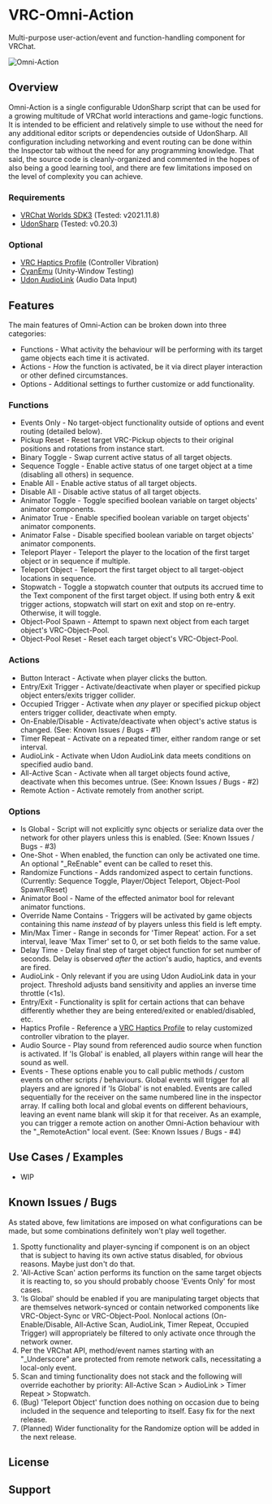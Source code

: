 # VRC-Omni-Action
Multi-purpose user-action/event and function-handling component for VRChat.

![Omni-Action](P_OmniAction.png)

## Overview
Omni-Action is a single configurable UdonSharp script that can be used for a growing multitude of VRChat world interactions and game-logic functions. It is intended to be efficient and relatively simple to use without the need for any additional editor scripts or dependencies outside of UdonSharp. All configuration including networking and event routing can be done within the Inspector tab without the need for any programming knowledge. That said, the source code is cleanly-organized and commented in the hopes of also being a good learning tool, and there are few limitations imposed on the level of complexity you can achieve.

### Requirements
- [VRChat Worlds SDK3](https://vrchat.com/home/download) (Tested: v2021.11.8)
- [UdonSharp](https://github.com/MerlinVR/UdonSharp) (Tested: v0.20.3)

### Optional
- [VRC Haptics Profile](https://github.com/Pokeyi/VRC-Haptics-Profile) (Controller Vibration)
- [CyanEmu](https://github.com/CyanLaser/CyanEmu) (Unity-Window Testing)
- [Udon AudioLink](https://github.com/llealloo/vrc-udon-audio-link) (Audio Data Input)

## Features
The main features of Omni-Action can be broken down into three categories:
- Functions - What activity the behaviour will be performing with its target game objects each time it is activated.
- Actions - *How* the function is activated, be it via direct player interaction or other defined circumstances.
- Options - Additional settings to further customize or add functionality.

### Functions
- Events Only - No target-object functionality outside of options and event routing (detailed below).
- Pickup Reset - Reset target VRC-Pickup objects to their original positions and rotations from instance start.
- Binary Toggle - Swap current active status of all target objects.
- Sequence Toggle - Enable active status of one target object at a time (disabling all others) in sequence.
- Enable All - Enable active status of all target objects.
- Disable All - Disable active status of all target objects.
- Animator Toggle - Toggle specified boolean variable on target objects' animator components.
- Animator True - Enable specified boolean variable on target objects' animator components.
- Animator False - Disable specified boolean variable on target objects' animator components.
- Teleport Player - Teleport the player to the location of the first target object or in sequence if multiple.
- Teleport Object - Teleport the first target object to all target-object locations in sequence.
- Stopwatch - Toggle a stopwatch counter that outputs its accrued time to the Text component of the first target object.
If using both entry & exit trigger actions, stopwatch will start on exit and stop on re-entry. Otherwise, it will toggle.
- Object-Pool Spawn - Attempt to spawn next object from each target object's VRC-Object-Pool.
- Object-Pool Reset - Reset each target object's VRC-Object-Pool.

### Actions
- Button Interact - Activate when player clicks the button.
- Entry/Exit Trigger - Activate/deactivate when player or specified pickup object enters/exits trigger collider.
- Occupied Trigger - Activate when *any* player or specified pickup object enters trigger collider, deactivate when empty.
- On-Enable/Disable - Activate/deactivate when object's active status is changed. (See: Known Issues / Bugs - #1)
- Timer Repeat - Activate on a repeated timer, either random range or set interval.
- AudioLink - Activate when Udon AudioLink data meets conditions on specified audio band.
- All-Active Scan - Activate when all target objects found active, deactivate when this becomes untrue. (See: Known Issues / Bugs - #2)
- Remote Action - Activate remotely from another script.

### Options
- Is Global - Script will not explicitly sync objects or serialize data over the network for other players unless this is enabled. (See: Known Issues / Bugs - #3)
- One-Shot - When enabled, the function can only be activated one time. An optional "\_ReEnable" event can be called to reset this.
- Randomize Functions - Adds randomized aspect to certain functions. (Currently: Sequence Toggle, Player/Object Teleport, Object-Pool Spawn/Reset)
- Animator Bool - Name of the effected animator bool for relevant animator functions.
- Override Name Contains - Triggers will be activated by game objects containing this name *instead* of by players unless this field is left empty.
- Min/Max Timer - Range in seconds for 'Timer Repeat' action. For a set interval, leave 'Max Timer' set to 0, or set both fields to the same value.
- Delay Time - Delay final step of target object function for set number of seconds. Delay is observed *after* the action's audio, haptics, and events are fired.
- AudioLink - Only relevant if you are using Udon AudioLink data in your project. Threshold adjusts band sensitivity and applies an inverse time throttle (<1s).
- Entry/Exit - Functionality is split for certain actions that can behave differently whether they are being entered/exited or enabled/disabled, etc.
- Haptics Profile - Reference a [VRC Haptics Profile](https://github.com/Pokeyi/VRC-Haptics-Profile) to relay customized controller vibration to the player.
- Audio Source - Play sound from referenced audio source when function is activated. If 'Is Global' is enabled, all players within range will hear the sound as well.
- Events - These options enable you to call public methods / custom events on other scripts / behaviours. Global events will trigger for all players and are ignored if 'Is Global' is not enabled. Events are called sequentially for the receiver on the same numbered line in the inspector array. If calling both local and global events on different behaviours, leaving an event name blank will skip it for that receiver. As an example, you can trigger a remote action on another Omni-Action behaviour with the "\_RemoteAction" local event. (See: Known Issues / Bugs - #4)

## Use Cases / Examples
- WIP

## Known Issues / Bugs
As stated above, few limitations are imposed on what configurations can be made, but some combinations definitely won't play well together.
1. Spotty functionality and player-syncing if component is on an object that is subject to having its own active status disabled, for obvious reasons. Maybe just don't do that.
2. 'All-Active Scan' action performs its function on the same target objects it is reacting to, so you should probably choose 'Events Only' for most cases.
3. 'Is Global' should be enabled if you are manipulating target objects that are themselves network-synced or contain networked components like VRC-Object-Sync or VRC-Object-Pool. Nonlocal actions (On-Enable/Disable, All-Active Scan, AudioLink, Timer Repeat, Occupied Trigger) will appropriately be filtered to only activate once through the network owner.
4. Per the VRChat API, method/event names starting with an "\_Underscore" are protected from remote network calls, necessitating a local-only event.
5. Scan and timing functionality does not stack and the following will override eachother by priority: All-Active Scan > AudioLink > Timer Repeat > Stopwatch.
6. (Bug) 'Teleport Object' function does nothing on occasion due to being included in the sequence and teleporting to itself. Easy fix for the next release.
7. (Planned) Wider functionality for the Randomize option will be added in the next release.

## License

## Support
